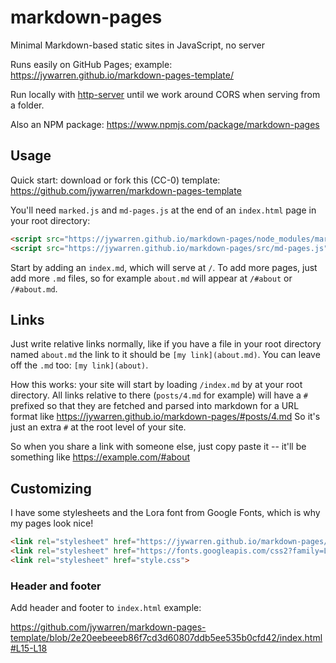 # markdown-pages
Minimal Markdown-based static sites in JavaScript, no server

Runs easily on GitHub Pages; example: https://jywarren.github.io/markdown-pages-template/

Run locally with [http-server](https://www.npmjs.com/package/http-server) until we work around CORS when serving from a folder.

Also an NPM package: https://www.npmjs.com/package/markdown-pages

## Usage

Quick start: download or fork this (CC-0) template: https://github.com/jywarren/markdown-pages-template

You'll need `marked.js` and `md-pages.js` at the end of an `index.html` page in your root directory:

```html
<script src="https://jywarren.github.io/markdown-pages/node_modules/marked/marked.min.js"></script>
<script src="https://jywarren.github.io/markdown-pages/src/md-pages.js"></script>

```

Start by adding an `index.md`, which will serve at `/`. To add more pages, just add more `.md` files, so for example `about.md` will appear at `/#about` or `/#about.md`. 

## Links

Just write relative links normally, like if you have a file in your root directory named `about.md` the link to it should be `[my link](about.md)`. You can leave off the `.md` too: `[my link](about)`.

How this works: your site will start by loading `/index.md` by at your root directory. All links relative to there (`posts/4.md` for example) will have a `#` prefixed so that they are fetched and parsed into markdown for a URL format like https://jywarren.github.io/markdown-pages/#posts/4.md So it's just an extra `#` at the root level of your site. 

So when you share a link with someone else, just copy paste it -- it'll be something like https://example.com/#about

## Customizing

I have some stylesheets and the Lora font from Google Fonts, which is why my pages look nice!

```html
<link rel="stylesheet" href="https://jywarren.github.io/markdown-pages/node_modules/spectre-markdown.css/dist/markdown.css">
<link rel="stylesheet" href="https://fonts.googleapis.com/css2?family=Lora">
<link rel="stylesheet" href="style.css">
```

### Header and footer

Add header and footer to `index.html` example:

https://github.com/jywarren/markdown-pages-template/blob/2e20eebeeeb86f7cd3d60807ddb5ee535b0cfd42/index.html#L15-L18
